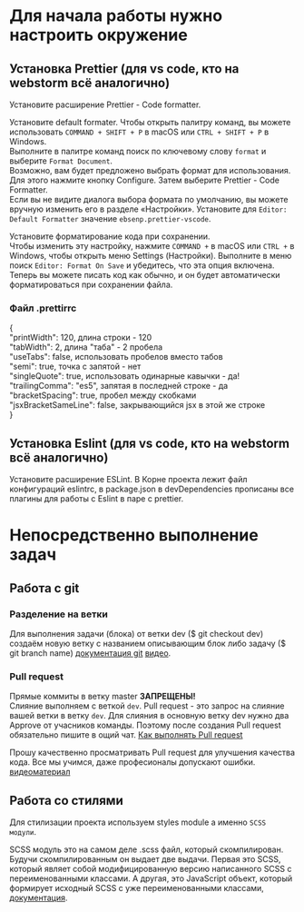 # Для начала работы нужно настроить окружение

## Установка Prettier (для vs code, кто на webstorm всё аналогично)

Установите расширение Prettier - Code formatter.

Установите default formater. Чтобы открыть палитру команд, вы можете использовать `COMMAND + SHIFT + P` в macOS или
`CTRL + SHIFT + P` в Windows.\
Выполните в палитре команд поиск по ключевому слову `format` и выберите `Format Document`.\
Возможно, вам будет предложено выбрать формат для использования. Для этого нажмите кнопку Configure. Затем выберите
Prettier - Code Formatter.\
Если вы не видите диалога выбора формата по умолчанию, вы можете вручную изменить его в разделе «Настройки». Установите для
`Editor: Default Formatter` значение `ebsenp.prettier-vscode`.

Установите форматирование кода при сохранении.\
Чтобы изменить эту настройку, нажмите `COMMAND +` в macOS или `CTRL +` в Windows, чтобы открыть меню Settings (Настройки).
Выполните в меню поиск `Editor: Format On Save` и убедитесь, что эта опция включена. Теперь вы можете писать код как обычно,
и он будет автоматически форматироваться при сохранении файла.

### Файл .prettirrc

{\
 "printWidth": 120, длина строки - 120 \
 "tabWidth": 2, длина "таба" - 2 пробела\
 "useTabs": false, использовать пробелов вместо табов\
 "semi": true, точка с запятой - нет\
 "singleQuote": true, использовать одинарные кавычки - да!\
 "trailingComma": "es5", запятая в последней строке - да\
 "bracketSpacing": true, пробел между скобками\
 "jsxBracketSameLine": false, закрывающийся jsx в этой же строке\
 }

## Установка Eslint (для vs code, кто на webstorm всё аналогично)

Установите расширение ESLint. В Корне проекта лежит файл конфигураций eslintrc, в package.json в devDependencies
прописаны все плагины для работы с Eslint в паре с prettier.

# Непосредственно выполнение задач

## Работа с git

### Разделение на ветки

Для выполнения задачи (блока) от ветки dev ($ git checkout dev) создаём новую ветку с названием описывающим блок либо
задачу ($ git branch name)
[документация git](https://git-scm.com/book/ru/v2/%D0%92%D0%B5%D1%82%D0%B2%D0%BB%D0%B5%D0%BD%D0%B8%D0%B5-%D0%B2-Git-%D0%9E-%D0%B2%D0%B5%D1%82%D0%B2%D0%BB%D0%B5%D0%BD%D0%B8%D0%B8-%D0%B2-%D0%B4%D0%B2%D1%83%D1%85-%D1%81%D0%BB%D0%BE%D0%B2%D0%B0%D1%85)
[видео](https://www.youtube.com/watch?v=n8mAPVyhbHU).

### Pull request

Прямые коммиты в ветку master **ЗАПРЕЩЕНЫ!**\
Слияние выполняем с веткой `dev`. Pull request - это запрос на слияние вашей ветки в ветку `dev`. Для слияния в основную
ветку dev нужно два Approve от учасников команды. Поэтому после создания Pull request обязательно пишите в ощий чат. [Как выполнять Pull request](https://dan-it.gitlab.io/fe-book/final-project/pull_request.html)

Прошу качественно просматривать Pull request для улучшения качества кода. Все мы учимся, даже професионалы допускают
ошибки. [видеоматериал](https://www.youtube.com/watch?v=U4uLZkMAzr0)

## Работа со стилями

Для стилизации проекта используем styles module а именно `SCSS модули`.

SCSS модуль это на самом деле .scss файл, который скомпилирован. Будучи скомпилированным он выдает две выдачи. Первая
это SCSS, который являет собой модифицированную версию написанного SCSS с переименованными классами. А другая, это
JavaScript объект, который формирует исходный SCSS с уже переименованными классами,
[документация](https://create-react-app.dev/docs/adding-a-css-modules-stylesheet/).
